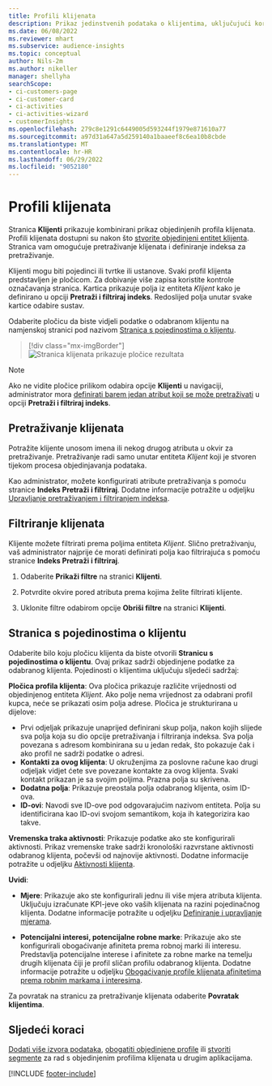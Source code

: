 ```yaml
---
title: Profili klijenata
description: Prikaz jedinstvenih podataka o klijentima, uključujući korištenje pretraživanja i filtriranja
ms.date: 06/08/2022
ms.reviewer: mhart
ms.subservice: audience-insights
ms.topic: conceptual
author: Nils-2m
ms.author: nikeller
manager: shellyha
searchScope:
- ci-customers-page
- ci-customer-card
- ci-activities
- ci-activities-wizard
- customerInsights
ms.openlocfilehash: 279c8e1291c6449005d593244f1979e871610a77
ms.sourcegitcommit: a97d31a647a5d259140a1baaeef8c6ea10b8cbde
ms.translationtype: MT
ms.contentlocale: hr-HR
ms.lasthandoff: 06/29/2022
ms.locfileid: "9052180"
---
```

# <a name="customer-profiles"></a>Profili klijenata

Stranica **Klijenti** prikazuje kombinirani prikaz objedinjenih profila klijenata. Profili klijenata dostupni su nakon što [stvorite objedinjeni entitet klijenta](data-unification.md). Stranica vam omogućuje pretraživanje klijenata i definiranje indeksa za pretraživanje.

Klijenti mogu biti pojedinci ili tvrtke ili ustanove. Svaki profil klijenta predstavljen je pločicom. Za dobivanje više zapisa koristite kontrole označavanja stranica. Kartica prikazuje polja iz entiteta *Klijent* kako je definirano u opciji **Pretraži i filtriraj indeks**. Redoslijed polja unutar svake kartice odabire sustav.

Odaberite pločicu da biste vidjeli podatke o odabranom klijentu na namjenskoj stranici pod nazivom [Stranica s pojedinostima o klijentu](customer-profiles.md#customer-details-page).

> [!div class="mx-imgBorder"]
> ![Stranica klijenata prikazuje pločice rezultata](media/customers-page-result-tiles-B2C.png "Stranica klijenata prikazuje pločice rezultata")

> [!NOTE]
> Ako ne vidite pločice prilikom odabira opcije **Klijenti** u navigaciji, administrator mora [definirati barem jedan atribut koji se može pretraživati](search-filter-index.md) u opciji **Pretraži i filtriraj indeks**.

## <a name="search-for-customers"></a>Pretraživanje klijenata

Potražite klijente unosom imena ili nekog drugog atributa u okvir za pretraživanje. Pretraživanje radi samo unutar entiteta *Klijent* koji je stvoren tijekom procesa objedinjavanja podataka.

Kao administrator, možete konfigurirati atribute pretraživanja s pomoću stranice **Indeks Pretraži i filtriraj**. Dodatne informacije potražite u odjeljku [Upravljanje pretraživanjem i filtriranjem indeksa](search-filter-index.md).

## <a name="filter-customers"></a>Filtriranje klijenata

Klijente možete filtrirati prema poljima entiteta *Klijent*. Slično pretraživanju, vaš administrator najprije će morati definirati polja kao filtrirajuća s pomoću stranice **Indeks Pretraži i filtriraj**.

1. Odaberite **Prikaži filtre** na stranici **Klijenti**.

1. Potvrdite okvire pored atributa prema kojima želite filtrirati klijente.

1. Uklonite filtre odabirom opcije **Obriši filtre** na stranici **Klijenti**.

## <a name="customer-details-page"></a>Stranica s pojedinostima o klijentu

Odaberite bilo koju pločicu klijenta da biste otvorili **Stranicu s pojedinostima o klijentu**. Ovaj prikaz sadrži objedinjene podatke za odabranog klijenta. Pojedinosti o klijentima uključuju sljedeći sadržaj:

**Pločica profila klijenta**: Ova pločica prikazuje različite vrijednosti od objedinjenog entiteta *Klijent*. Ako polje nema vrijednost za odabrani profil kupca, neće se prikazati osim polja adrese. Pločica je strukturirana u dijelove:

- Prvi odjeljak prikazuje unaprijed definirani skup polja, nakon kojih slijede sva polja koja su dio opcije pretraživanja i filtriranja indeksa. Sva polja povezana s adresom kombinirana su u jedan redak, što pokazuje čak i ako profil ne sadrži podatke o adresi.
- **Kontakti za ovog klijenta**: U okruženjima za poslovne račune kao drugi odjeljak vidjet ćete sve povezane kontakte za ovog klijenta. Svaki kontakt prikazan je sa svojim poljima. Prazna polja su skrivena.
- **Dodatna polja**: Prikazuje preostala polja odabranog klijenta, osim ID-ova.
- **ID-ovi**: Navodi sve ID-ove pod odgovarajućim nazivom entiteta. Polja su identificirana kao ID-ovi svojom semantikom, koja ih kategorizira kao takve.

**Vremenska traka aktivnosti**: Prikazuje podatke ako ste konfigurirali aktivnosti. Prikaz vremenske trake sadrži kronološki razvrstane aktivnosti odabranog klijenta, počevši od najnovije aktivnosti. Dodatne informacije potražite u odjeljku [Aktivnosti klijenta](activities.md).

**Uvidi**:

- **Mjere**: Prikazuje ako ste konfigurirali jednu ili više mjera atributa klijenta. Uključuju izračunate KPI-jeve oko vaših klijenata na razini pojedinačnog klijenta. Dodatne informacije potražite u odjeljku [Definiranje i upravljanje mjerama](measures.md).

- **Potencijalni interesi, potencijalne robne marke**: Prikazuje ako ste konfigurirali obogaćivanje afiniteta prema robnoj marki ili interesu. Predstavlja potencijalne interese i afinitete za robne marke na temelju drugih klijenata čiji je profil sličan profilu odabranog klijenta. Dodatne informacije potražite u odjeljku [Obogaćivanje profile klijenata afinitetima prema robnim markama i interesima](enrichment-microsoft.md).

Za povratak na stranicu za pretraživanje klijenata odaberite **Povratak klijentima**.

## <a name="next-steps"></a>Sljedeći koraci

[Dodati više izvora podataka](data-sources.md), [obogatiti objedinjene profile](enrichment-hub.md) ili [stvoriti segmente](segments.md) za rad s objedinjenim profilima klijenata u drugim aplikacijama.

[!INCLUDE [footer-include](includes/footer-banner.md)]
